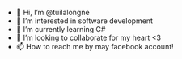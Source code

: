 - 👋 Hi, I’m @tuilalongne
- 👀 I’m interested in software development
- 🌱 I’m currently learning C#
- 💞️ I’m looking to collaborate for my heart <3
- 📫 How to reach me by may facebook account!

<!---
tuilalongne/tuilalongne is a ✨ special ✨ repository because its `README.md` (this file) appears on your GitHub profile.
You can click the Preview link to take a look at your changes.
--->
